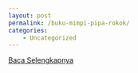 ```yaml
---
layout: post
permalink: /buku-mimpi-pipa-rokok/
categories:
    - Uncategorized
---
```


[Baca Selengkapnya](/04)